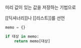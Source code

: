 
미리 값이 있는 값을 저장하는 기법으로

[[딕셔너리]]나 [[리스트]]를 선언


```python
memo = {}

if 대상 in memo:
	return memo[대상]
```